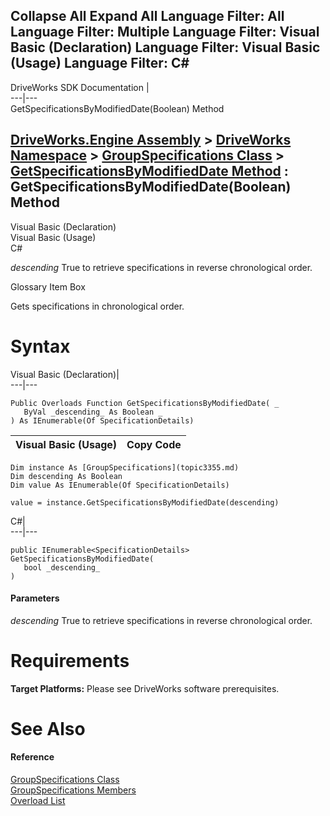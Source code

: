 Collapse All Expand All Language Filter: All  Language Filter: Multiple  Language Filter: Visual Basic (Declaration) Language Filter: Visual Basic (Usage) Language Filter: C#  
---  
DriveWorks SDK Documentation  |   
---|---  
GetSpecificationsByModifiedDate(Boolean) Method   
  
[DriveWorks.Engine Assembly](topic2156.md) > [DriveWorks Namespace](topic2159.md) > [GroupSpecifications Class](topic3355.md) > [GetSpecificationsByModifiedDate Method](topic3377.md) : GetSpecificationsByModifiedDate(Boolean) Method  
---  
  
Visual Basic (Declaration)    
Visual Basic (Usage)    
C# 

_descending_
    True to retrieve specifications in reverse chronological order.

Glossary Item Box

Gets specifications in chronological order. 

# Syntax

Visual Basic (Declaration)|   
---|---  
      
    
    Public Overloads Function GetSpecificationsByModifiedDate( _
       ByVal _descending_ As Boolean _
    ) As IEnumerable(Of SpecificationDetails)  
  
Visual Basic (Usage)| Copy Code  
---|---  
      
    
    Dim instance As [GroupSpecifications](topic3355.md)
    Dim descending As Boolean
    Dim value As IEnumerable(Of SpecificationDetails)
     
    value = instance.GetSpecificationsByModifiedDate(descending)  
  
C#|   
---|---  
      
    
    public IEnumerable<SpecificationDetails> GetSpecificationsByModifiedDate( 
       bool _descending_
    )  
  
#### Parameters

 _descending_
    True to retrieve specifications in reverse chronological order.

# Requirements

**Target Platforms:** Please see DriveWorks software prerequisites.

# See Also

#### Reference

[GroupSpecifications Class](topic3355.md)   
[GroupSpecifications Members](topic3356.md)   
[Overload List](topic3377.md)



